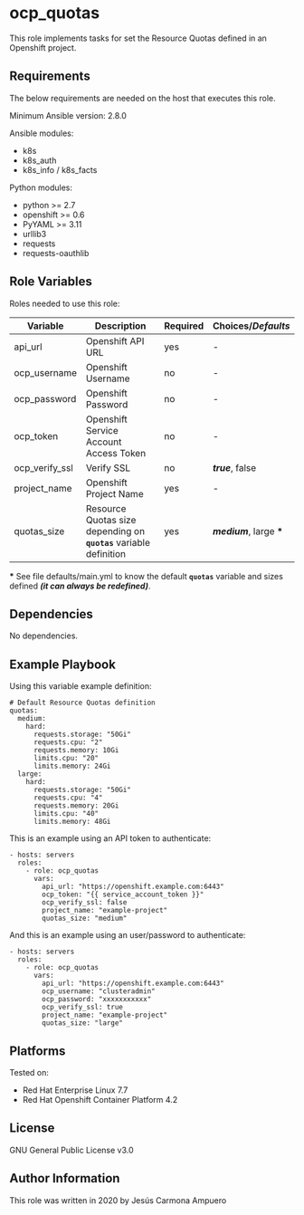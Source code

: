 ocp_quotas
=========

This role implements tasks for set the Resource Quotas defined in an Openshift project.

Requirements
------------

The below requirements are needed on the host that executes this role.

Minimum Ansible version: 2.8.0

Ansible modules:

- k8s
- k8s_auth
- k8s_info / k8s_facts

Python modules:

- python >= 2.7
- openshift >= 0.6
- PyYAML >= 3.11
- urllib3
- requests
- requests-oauthlib

Role Variables
--------------

Roles needed to use this role:

Variable | Description | Required | Choices/***Defaults***
------------ | ------------- | ------------- | -------------
api_url | Openshift API URL | yes | -
ocp_username |  Openshift Username | no | -
ocp_password | Openshift Password | no | - 
ocp_token | Openshift Service Account Access Token | no | -
ocp_verify_ssl | Verify SSL | no | ***true***, false
project_name | Openshift Project Name | yes | -
quotas_size | Resource Quotas size depending on **`quotas`** variable definition | yes | ***medium***, large **\***

**\*** See file defaults/main.yml to know the default **`quotas`** variable and sizes defined ***(it can always be redefined)***.

Dependencies
------------

No dependencies.

Example Playbook
----------------

Using this variable example definition:

    # Default Resource Quotas definition
    quotas:
      medium:
        hard:
          requests.storage: "50Gi"
          requests.cpu: "2"
          requests.memory: 10Gi
          limits.cpu: "20"
          limits.memory: 24Gi
      large:
        hard:
          requests.storage: "50Gi"
          requests.cpu: "4"
          requests.memory: 20Gi
          limits.cpu: "40"
          limits.memory: 48Gi

This is an example using an API token to authenticate:

    - hosts: servers
      roles:
        - role: ocp_quotas
          vars:
            api_url: "https://openshift.example.com:6443"
            ocp_token: "{{ service_account_token }}"
            ocp_verify_ssl: false
            project_name: "example-project"
            quotas_size: "medium"

And this is an example using an user/password to authenticate:

    - hosts: servers
      roles:
        - role: ocp_quotas
          vars:
            api_url: "https://openshift.example.com:6443"
            ocp_username: "clusteradmin"
            ocp_password: "xxxxxxxxxxx"
            ocp_verify_ssl: true
            project_name: "example-project"
            quotas_size: "large"

Platforms
------------

Tested on:

- Red Hat Enterprise Linux 7.7
- Red Hat Openshift Container Platform 4.2

License
-------

GNU General Public License v3.0

Author Information
------------------

This role was written in 2020 by Jesús Carmona Ampuero